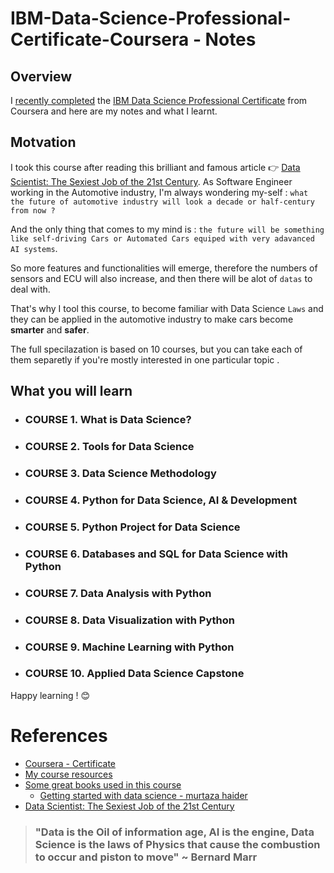 # IBM-Data-Science-Professional-Certificate-Coursera - Notes

## Overview

I [recently completed](https://www.coursera.org/account/accomplishments/professional-cert/GRC4DCMSV5PH?utm_source=link&utm_medium=certificate&utm_content=cert_image&utm_campaign=pdf_header_button&utm_product=prof) the [IBM Data Science Professional Certificate](https://www.coursera.org/professional-certificates/ibm-data-science) from Coursera and here are my notes and what I learnt.

## Motvation 
I took this course after reading this brilliant and  famous article  :point_right: [Data Scientist: The Sexiest Job of the 21st Century](https://hbr.org/2012/10/data-scientist-the-sexiest-job-of-the-21st-century). As Software Engineer working in the Automotive industry, I'm always wondering my-self :  `what the future of automotive industry will look a decade or half-century from now ?` 

And the only thing that comes to my mind is : `the future will be something like self-driving Cars or Automated Cars equiped with very adavanced AI systems`. 

So more features and functionalities will emerge, therefore the numbers of sensors and ECU will also increase, and then there will be alot of `datas` to deal with.

That's why I tool this course, to become familiar with Data Science `Laws` and they can be applied in the automotive industry to make cars become **smarter** and **safer**.


The full specilazation is based on 10 courses, but you can take each of them separetly if you're mostly interested in one particular topic
.

## What you will learn
- ### COURSE 1. What is Data Science?
- ### COURSE 2. Tools for Data Science
- ### COURSE 3. Data Science Methodology
- ### COURSE 4. Python for Data Science, AI & Development
- ### COURSE 5. Python Project for Data Science
- ### COURSE 6.  Databases and SQL for Data Science with Python
- ### COURSE 7. Data Analysis with Python
- ### COURSE 8. Data Visualization with Python
- ### COURSE 9. Machine Learning with Python
- ### COURSE 10.  Applied Data Science Capstone

Happy learning ! :blush:

# References

- [Coursera - Certificate](https://www.coursera.org/professional-certificates/ibm-data-science)
- [My course resources](https://github.com/afondiel/research-notes/tree/master/datascience-notes/courses/certificates/coursera/ibm)
- [Some great books used in this course](#)
  - [Getting started with data science - murtaza haider](https://github.com/afondiel/cs-books/blob/main/data-science/Getting%20started%20with%20data%20science%20-%20murtaza%20haider%20-%20full.pdf)
- [Data Scientist: The Sexiest Job of the 21st Century](https://hbr.org/2012/10/data-scientist-the-sexiest-job-of-the-21st-century)


> ### "Data is the Oil of information age, AI is the engine, Data Science is the laws of Physics that cause the combustion to occur and piston to move" ~ Bernard Marr
